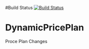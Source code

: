 #Build Status
[![Build Status](https://travis-ci.org/souguys/DynamicPricePlan.svg?branch=master)](https://travis-ci.org/souguys/DynamicPricePlan)

# DynamicPricePlan
Proce Plan Changes
